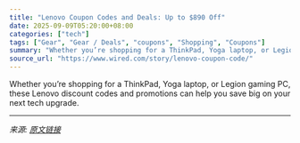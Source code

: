 ```yaml
---
title: "Lenovo Coupon Codes and Deals: Up to $890 Off"
date: 2025-09-09T05:20:00+08:00
categories: ["tech"]
tags: ["Gear", "Gear / Deals", "coupons", "Shopping", "Coupons"]
summary: "Whether you’re shopping for a ThinkPad, Yoga laptop, or Legion gaming PC, these Lenovo discount codes and promotions can help you save big on your next tech upgrade."
source_url: "https://www.wired.com/story/lenovo-coupon-code/"
---
```


Whether you’re shopping for a ThinkPad, Yoga laptop, or Legion gaming PC, these Lenovo discount codes and promotions can help you save big on your next tech upgrade.

---

*来源: [原文链接](https://www.wired.com/story/lenovo-coupon-code/)*
